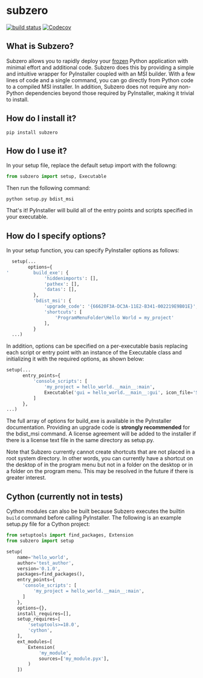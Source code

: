 # subzero
[![build status][2]][3]
[![Codecov][5]][4]
## What is Subzero?

Subzero allows you to rapidly deploy your [frozen][1] Python application with minimal effort and additional
code. Subzero does this by providing a simple and intuitive wrapper for PyInstaller coupled with an MSI
builder. With a few lines of code and a single command, you can go directly from Python code to a compiled MSI
installer. In addition, Subzero does not require any non-Python dependencies beyond those required by
PyInstaller, making it trivial to install.

[1]: http://docs.python-guide.org/en/latest/shipping/freezing/
[2]: https://ci.appveyor.com/api/projects/status/github/xoviat/subzero?branch=master&svg=true
[3]: https://ci.appveyor.com/project/xoviat/pyinstaller-utils
[4]: https://codecov.io/gh/xoviat/subzero
[5]: https://img.shields.io/codecov/c/github/xoviat/subzero.svg?style=flat

## How do I install it?

    pip install subzero

## How do I use it?

In your setup file, replace the default setup import with the followng:

```python
from subzero import setup, Executable
```

Then run the following command:

    python setup.py bdist_msi

That's it! PyInstaller will build all of the entry points and scripts specified in your executable.

## How do I specify options?

In your setup function, you can specify PyInstaller options as follows:

```python
  setup(...
        options={
'         build_exe': {
              'hiddenimports': [],
              'pathex': [],
              'datas': [],
          },
          'bdist_msi': {
              'upgrade_code': '{66620F3A-DC3A-11E2-B341-002219E9B01E}',
              'shortcuts': [
                  'ProgramMenuFolder\Hello World = my_project'
              ],
          }
  ...)
```
In addition, options can be specified on a per-executable basis replacing each script or entry point with an instance
of the Executable class and initializing it with the required options, as shown below:

```python
setup(...
      entry_points={
          'console_scripts': [
              'my_project = hello_world.__main__:main',
              Executable('gui = hello_world.__main__:gui', icon_file='Sample.ico', windowed=False),
          ]
      },
...)
```

The full array of options for build_exe is available in the PyInstaller documentation. Providing an upgrade code is
**strongly recommended** for the bdist_msi command. A license agreement will be added to the installer if there is 
a license text file in the same directory as setup.py.

Note that Subzero currently cannot create shortcuts that are not placed in a root system directory. In other 
words, you can currently have a shortcut on the desktop of in the program menu but not in a folder on the desktop or in 
a folder on the program menu. This may be resolved in the future if there is greater interest.

## Cython (currently not in tests)

Cython modules can also be built because Subzero executes the builtin `build` command before calling 
PyInstaller. The following is an example setup.py file for a Cython project:

```python
from setuptools import find_packages, Extension
from subzero import setup

setup(
    name='hello_world',
    author='test_author',
    version='0.1.0',
    packages=find_packages(),
    entry_points={
      'console_scripts': [
          'my_project = hello_world.__main__:main',
      ]
    },
    options={},
    install_requires=[],
    setup_requires=[
        'setuptools>=18.0',
        'cython',
    ],
    ext_modules=[
        Extension(
            'my_module',
            sources=['my_module.pyx'],
        )
    ])
```
